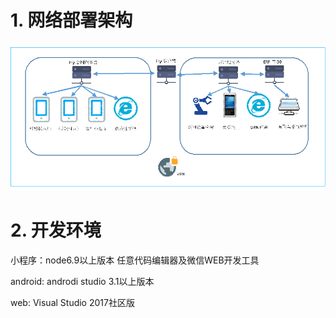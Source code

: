# 1. 网络部署架构
![arch](src/arch.png)


# 2. 开发环境

小程序：node6.9以上版本 任意代码编辑器及微信WEB开发工具

android: androdi studio  3.1以上版本

web: Visual Studio 2017社区版







